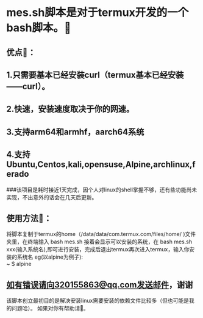 mes.sh脚本是对于termux开发的一个bash脚本。🙂
===
优点🥳：
---
  1.只需要基本已经安装curl（termux基本已经安装——curl）。
  ---
  2.快速，安装速度取决于你的网速。
  ---
  3.支持arm64和armhf，aarch64系统
  ---
  4.支持Ubuntu,Centos,kali,opensuse,Alpine,archlinux,ferado
  --
  
###该项目是耗时接近1天完成，因个人对linux的shell掌握不够，还有些功能尚未实现，不出意外的话会在几天后更新。

使用方法🤪：
---
  将脚本复制于termux的home（/data/data/com.termux.com/files/home/ )文件夹里，在终端输入 bash mes.sh
  接着会显示可以安装的系统，在 bash mes.sh xxx(输入系统名),即可进行安装，完成后退出termux再次进入termux，输入你安装的系统名
  eg(以alpine为例子):  
    ~ $  alpine
	
  如有错误请向320155863@qq.com发送邮件，谢谢
  ---
该脚本创立最初目的是解决安装linux需要安装的依赖文件比较多（但也可能是我的问题哈）。
如果对你有帮助请🌟。
